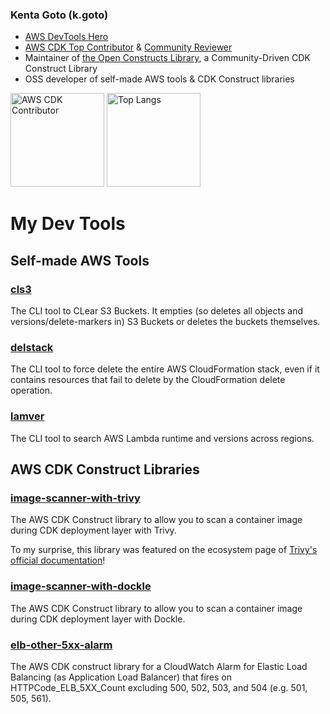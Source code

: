### Kenta Goto (k.goto)

- [AWS DevTools Hero](https://aws.amazon.com/jp/developer/community/heroes/kenta-goto/)
- [AWS CDK Top Contributor](https://github.com/aws/aws-cdk/blob/main/CONTRIBUTORS.md) & [Community Reviewer](https://github.com/aws/aws-cdk/wiki/CDK-Community-PR-Reviews#trusted-cdk-reviewers)
- Maintainer of [the Open Constructs Library](https://github.com/open-constructs/aws-cdk-library), a Community-Driven CDK Construct Library
- OSS developer of self-made AWS tools & CDK Construct libraries

<p align="left"> 
  <img alt="AWS CDK Contributor" height="150px" src="https://cdk-stats.vercel.app/api?username=go-to-k" />
  <img alt="Top Langs" height="150px" src="https://github-readme-stats.vercel.app/api/top-langs/?username=go-to-k&layout=compact&show_icons=true" />
</p>

# My Dev Tools

## Self-made AWS Tools

### [cls3](https://github.com/go-to-k/cls3)

The CLI tool to CLear S3 Buckets. It empties (so deletes all objects and versions/delete-markers in) S3 Buckets or deletes the buckets themselves.

### [delstack](https://github.com/go-to-k/delstack)

The CLI tool to force delete the entire AWS CloudFormation stack, even if it contains resources that fail to delete by the CloudFormation delete operation.

### [lamver](https://github.com/go-to-k/lamver)

The CLI tool to search AWS Lambda runtime and versions across regions.

## AWS CDK Construct Libraries

### [image-scanner-with-trivy](https://github.com/go-to-k/image-scanner-with-trivy)

The AWS CDK Construct library to allow you to scan a container image during CDK deployment layer with Trivy.

To my surprise, this library was featured on the ecosystem page of [Trivy's official documentation](https://aquasecurity.github.io/trivy/latest/ecosystem/ide/#image-scanner-with-trivy-community)!

### [image-scanner-with-dockle](https://github.com/go-to-k/image-scanner-with-dockle)

The AWS CDK Construct library to allow you to scan a container image during CDK deployment layer with Dockle.

### [elb-other-5xx-alarm](https://github.com/go-to-k/elb-other-5xx-alarm)

The AWS CDK construct library for a CloudWatch Alarm for Elastic Load Balancing (as Application Load Balancer) that fires on HTTPCode_ELB_5XX_Count excluding 500, 502, 503, and 504 (e.g. 501, 505, 561).
